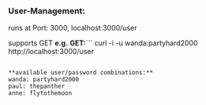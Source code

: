 ### User-Management:
runs at Port: 3000, localhost:3000/user

supports GET **e.g.**
**GET:**```
curl -i -u wanda:partyhard2000 http://localhost:3000/user
```

**available user/password combinations:**
wanda: partyhard2000
paul: thepanther
anne: flytothemoon
